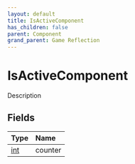 ```yaml
---
layout: default
title: IsActiveComponent
has_children: false
parent: Component
grand_parent: Game Reflection
---
```

# IsActiveComponent
Description 

## Fields

| Type | Name |
|:-------------|:--------------|
| [int](/docs/game-reflection/enums/int) | counter |

